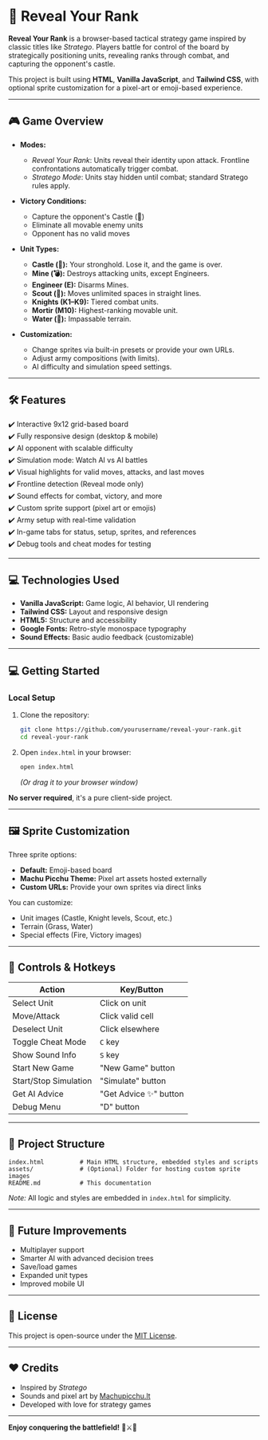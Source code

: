 # 🏰 Reveal Your Rank

**Reveal Your Rank** is a browser-based tactical strategy game inspired by classic titles like *Stratego*. Players battle for control of the board by strategically positioning units, revealing ranks through combat, and capturing the opponent's castle.

This project is built using **HTML**, **Vanilla JavaScript**, and **Tailwind CSS**, with optional sprite customization for a pixel-art or emoji-based experience.

---

## 🎮 Game Overview

- **Modes:**  
   - *Reveal Your Rank*: Units reveal their identity upon attack. Frontline confrontations automatically trigger combat.  
   - *Stratego Mode*: Units stay hidden until combat; standard Stratego rules apply.

- **Victory Conditions:**  
   - Capture the opponent's Castle (🏰)  
   - Eliminate all movable enemy units  
   - Opponent has no valid moves  

- **Unit Types:**  
   - **Castle (🏰):** Your stronghold. Lose it, and the game is over.  
   - **Mine (💣):** Destroys attacking units, except Engineers.  
   - **Engineer (E):** Disarms Mines.  
   - **Scout (🐎):** Moves unlimited spaces in straight lines.  
   - **Knights (K1–K9):** Tiered combat units.  
   - **Mortir (M10):** Highest-ranking movable unit.  
   - **Water (🌊):** Impassable terrain.  

- **Customization:**  
   - Change sprites via built-in presets or provide your own URLs.  
   - Adjust army compositions (with limits).  
   - AI difficulty and simulation speed settings.

---

## 🛠️ Features

✔️ Interactive 9x12 grid-based board  
✔️ Fully responsive design (desktop & mobile)  
✔️ AI opponent with scalable difficulty  
✔️ Simulation mode: Watch AI vs AI battles  
✔️ Visual highlights for valid moves, attacks, and last moves  
✔️ Frontline detection (Reveal mode only)  
✔️ Sound effects for combat, victory, and more  
✔️ Custom sprite support (pixel art or emojis)  
✔️ Army setup with real-time validation  
✔️ In-game tabs for status, setup, sprites, and references  
✔️ Debug tools and cheat modes for testing  

---

## 💻 Technologies Used

- **Vanilla JavaScript:** Game logic, AI behavior, UI rendering  
- **Tailwind CSS:** Layout and responsive design  
- **HTML5:** Structure and accessibility  
- **Google Fonts:** Retro-style monospace typography  
- **Sound Effects:** Basic audio feedback (customizable)  

---

## 💻 Getting Started

### Local Setup

1. Clone the repository:
   ```bash
   git clone https://github.com/yourusername/reveal-your-rank.git
   cd reveal-your-rank
   ```

2. Open `index.html` in your browser:
   ```bash
   open index.html
   ```
   *(Or drag it to your browser window)*

**No server required**, it's a pure client-side project.

---

## 🖼️ Sprite Customization

Three sprite options:

- **Default:** Emoji-based board  
- **Machu Picchu Theme:** Pixel art assets hosted externally  
- **Custom URLs:** Provide your own sprites via direct links  

You can customize:
- Unit images (Castle, Knight levels, Scout, etc.)  
- Terrain (Grass, Water)  
- Special effects (Fire, Victory images)  

---

## 🎯 Controls & Hotkeys

| Action           | Key/Button           |
|-----------------|---------------------|
| Select Unit     | Click on unit        |
| Move/Attack     | Click valid cell     |
| Deselect Unit   | Click elsewhere      |
| Toggle Cheat Mode | `C` key           |
| Show Sound Info | `S` key             |
| Start New Game  | "New Game" button   |
| Start/Stop Simulation | "Simulate" button |
| Get AI Advice   | "Get Advice ✨" button |
| Debug Menu      | "D" button          |

---

## 🧰 Project Structure

```
index.html          # Main HTML structure, embedded styles and scripts
assets/             # (Optional) Folder for hosting custom sprite images
README.md           # This documentation
```

*Note:* All logic and styles are embedded in `index.html` for simplicity.

---

## 🔧 Future Improvements

- Multiplayer support  
- Smarter AI with advanced decision trees  
- Save/load games  
- Expanded unit types  
- Improved mobile UI  

---

## 📌 License

This project is open-source under the [MIT License](LICENSE).

---

## ❤️ Credits

- Inspired by *Stratego*  
- Sounds and pixel art by [Machupicchu.lt](https://machupicchu.lt)  
- Developed with love for strategy games  

---

**Enjoy conquering the battlefield!** 🏰⚔️🐎
